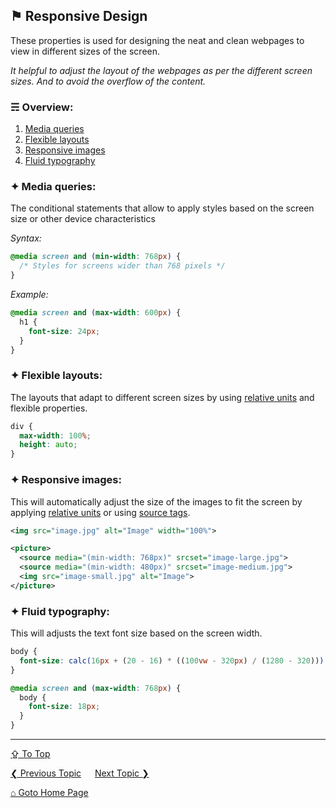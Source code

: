 ## &#9873; Responsive Design
These properties is used for designing the neat and clean webpages to view in different sizes of the screen.

*It helpful to adjust the layout of the webpages as per the different screen sizes. And to avoid the overflow of the content.*

### &#9780; Overview:
1. [Media queries](#-media-queries)
2. [Flexible layouts](#-flexible-layouts)
3. [Responsive images](#-responsive-images)
4. [Fluid typography](#-fluid-typography)

### &#10022; Media queries:
The conditional statements that allow to apply styles based on the screen size or other device characteristics

*Syntax:*
```css 
@media screen and (min-width: 768px) {
  /* Styles for screens wider than 768 pixels */
}
```

*Example:*
```css
@media screen and (max-width: 600px) {
  h1 {
    font-size: 24px;
  }
}
```

### &#10022; Flexible layouts:
The layouts that adapt to different screen sizes by using [relative units](./css-units.md) and flexible properties.

```css
div {
  max-width: 100%;
  height: auto;
}
```

### &#10022; Responsive images:
This will automatically adjust the size of the images to fit the screen by applying [relative units](./css-units.md) or using [source tags](https://github.com/ag-sanjjeev/HTML-Notes/tags/source-tag.md).

```xml
<img src="image.jpg" alt="Image" width="100%">
```

```xml
<picture>
  <source media="(min-width: 768px)" srcset="image-large.jpg">
  <source media="(min-width: 480px)" srcset="image-medium.jpg">
  <img src="image-small.jpg" alt="Image">
</picture>
```

### &#10022; Fluid typography:
This will adjusts the text font size based on the screen width.

```css
body {
  font-size: calc(16px + (20 - 16) * ((100vw - 320px) / (1280 - 320)));
}
```
```css
@media screen and (max-width: 768px) {
  body {
    font-size: 18px;
  }
}
```

---
[&#8682; To Top](#-responsive-design)

[&#10094; Previous Topic](../docs/borders-and-outlines.md) &emsp; [Next Topic &#10095;](../docs/css-animations.md)

[&#8962; Goto Home Page](../README.md)
